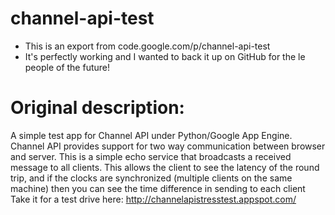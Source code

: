 # channel-api-test
- This is an export from code.google.com/p/channel-api-test
- It's perfectly working and I wanted to back it up on GitHub for the le people of the future!

# Original description:
A simple test app for Channel API under Python/Google App Engine. Channel API provides support for two way communication between browser and server. This is a simple echo service that broadcasts a received message to all clients. This allows the client to see the latency of the round trip, and if the clocks are synchronized (multiple clients on the same machine) then you can see the time difference in sending to each client
Take it for a test drive here: http://channelapistresstest.appspot.com/
